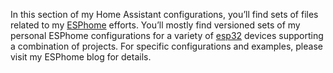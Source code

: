 In this section of my Home Assistant configurations, you’ll find sets of files related to my [ESPhome](https://esphome.io/) efforts. You’ll mostly find versioned sets of my personal ESPhome configurations for a variety of [esp32](https://www.espressif.com/en/products/socs/esp32) devices supporting a combination of projects. For specific configurations and examples, please visit my ESPhome blog for details.
